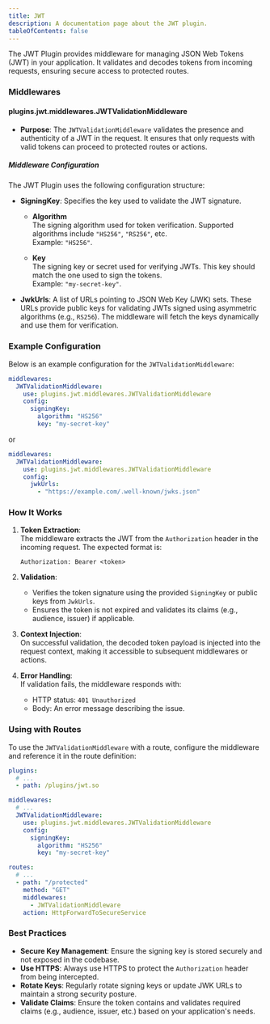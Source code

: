 ```yaml
---
title: JWT
description: A documentation page about the JWT plugin.
tableOfContents: false
---
```


The JWT Plugin provides middleware for managing JSON Web Tokens (JWT) in your application. It validates and decodes tokens from incoming requests, ensuring secure access to protected routes.

### Middlewares

#### plugins.jwt.middlewares.JWTValidationMiddleware

- **Purpose**: The `JWTValidationMiddleware` validates the presence and authenticity of a JWT in the request. It ensures that only requests with valid tokens can proceed to protected routes or actions.

##### Middleware Configuration

The JWT Plugin uses the following configuration structure:

- **SigningKey**: Specifies the key used to validate the JWT signature.

  - **Algorithm**  
    The signing algorithm used for token verification. Supported algorithms include `"HS256"`, `"RS256"`, etc.  
    Example: `"HS256"`.

  - **Key**  
    The signing key or secret used for verifying JWTs. This key should match the one used to sign the tokens.  
    Example: `"my-secret-key"`.

- **JwkUrls**: A list of URLs pointing to JSON Web Key (JWK) sets. These URLs provide public keys for validating JWTs signed using asymmetric algorithms (e.g., `RS256`). The middleware will fetch the keys dynamically and use them for verification.

### Example Configuration

Below is an example configuration for the `JWTValidationMiddleware`:

```yaml title="middlewares.yaml"
middlewares:
  JWTValidationMiddleware:
    use: plugins.jwt.middlewares.JWTValidationMiddleware
    config:
      signingKey:
        algorithm: "HS256"
        key: "my-secret-key"
```

or

```yaml title="middlewares.yaml"
middlewares:
  JWTValidationMiddleware:
    use: plugins.jwt.middlewares.JWTValidationMiddleware
    config:
      jwkUrls:
        - "https://example.com/.well-known/jwks.json"
```

### How It Works

1. **Token Extraction**:  
   The middleware extracts the JWT from the `Authorization` header in the incoming request. The expected format is:

   ```http
   Authorization: Bearer <token>
   ```

2. **Validation**:

   - Verifies the token signature using the provided `SigningKey` or public keys from `JwkUrls`.
   - Ensures the token is not expired and validates its claims (e.g., audience, issuer) if applicable.

3. **Context Injection**:  
   On successful validation, the decoded token payload is injected into the request context, making it accessible to subsequent middlewares or actions.

4. **Error Handling**:  
   If validation fails, the middleware responds with:
   - HTTP status: `401 Unauthorized`
   - Body: An error message describing the issue.

### Using with Routes

To use the `JWTValidationMiddleware` with a route, configure the middleware and reference it in the route definition:

```yaml title="plugins.yaml"
plugins:
  # ...
  - path: /plugins/jwt.so
```

```yaml title="middlewares.yaml"
middlewares:
  # ...
  JWTValidationMiddleware:
    use: plugins.jwt.middlewares.JWTValidationMiddleware
    config:
      signingKey:
        algorithm: "HS256"
        key: "my-secret-key"
```

```yaml title="routes.yaml"
routes:
  # ...
  - path: "/protected"
    method: "GET"
    middlewares:
      - JWTValidationMiddleware
    action: HttpForwardToSecureService
```

### Best Practices

- **Secure Key Management**: Ensure the signing key is stored securely and not exposed in the codebase.
- **Use HTTPS**: Always use HTTPS to protect the `Authorization` header from being intercepted.
- **Rotate Keys**: Regularly rotate signing keys or update JWK URLs to maintain a strong security posture.
- **Validate Claims**: Ensure the token contains and validates required claims (e.g., audience, issuer, etc.) based on your application's needs.
